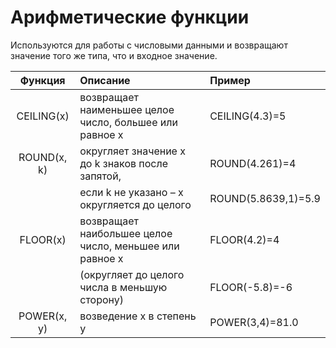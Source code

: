 # **Арифметические функции**

Используются для работы с числовыми данными и возвращают значение того же типа, что и входное значение. 

| Функция      |Описание                                               |Пример             |
|:------------:|:------------------------------------------------------|:------------------|
|CEILING(x)    |возвращает наименьшее целое число, большее или равное x|CEILING(4.3)=5     |
|ROUND(x, k)   |округляет значение x до k знаков после запятой,        |ROUND(4.261)=4     |
|              |если k не указано – x округляется до целого            |ROUND(5.8639,1)=5.9|
|FLOOR(x)      |возвращает наибольшее целое число, меньшее или равное x|FLOOR(4.2)=4       |
|              |(округляет до  целого числа в меньшую сторону)         |FLOOR(-5.8)=-6     |
|POWER(x, y)   |возведение x в степень y                               |POWER(3,4)=81.0    |
